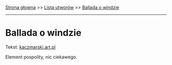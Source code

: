 [Strona głowna](../index.md) >> [Lista utworów](../list.md) >> [Ballada o windzie](62.md)

---

# Ballada o windzie

Tekst: [kaczmarski.art.pl](https://www.kaczmarski.art.pl/tworczosc/wiersze/ballada-o-windzie/)

Element pospolity, nic ciekawego.